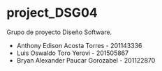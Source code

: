 ﻿# project_DSG04
Grupo de proyecto Diseño Software. 
- Anthony Edison Acosta Torres - 201143336
- Luis Oswaldo Toro Yerovi - 201505867
- Bryan Alexander Paucar Gorozabel - 201122870

